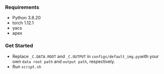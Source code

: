 ### Requirements
- Python 3.8.20
- torch 1.12.1
- yacs
- apex
### Get Started
- Replace `_C.DATA.ROOT` and `_C.OUTPUT` in `configs/default_img.py`with your own `data root path` and `output path`, respectively.
- Run `script.sh`
